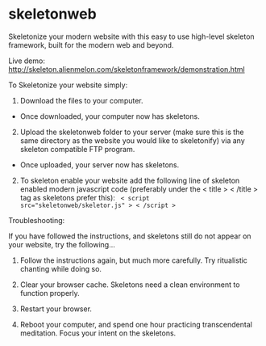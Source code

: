 # skeletonweb

Skeletonize your modern website with this easy to use high-level skeleton framework,
built for the modern web and beyond.

Live demo: http://skeleton.alienmelon.com/skeletonframework/demonstration.html

To Skeletonize your website simply:

1) Download the files to your computer.
  - Once downloaded, your computer now has skeletons.

2) Upload the skeletonweb folder to your server
(make sure this is the same directory as the website you would like to skeletonify)
via any skeleton compatible FTP program.
  - Once uploaded, your server now has skeletons.

2) To skeleton enable your website add the following line of skeleton enabled modern javascript code
(preferably under the < title > < /title > tag as skeletons prefer this):
  <code> < script src="skeletonweb/skeletor.js" > < /script > </code>
  
  
Troubleshooting:

If you have followed the instructions, and skeletons still do not appear on your website, try the following...

1) Follow the instructions again, but much more carefully. Try ritualistic chanting while doing so.

2) Clear your browser cache. Skeletons need a clean environment to function properly.

3) Restart your browser.

4) Reboot your computer, and spend one hour practicing transcendental meditation. Focus your intent on the skeletons.
